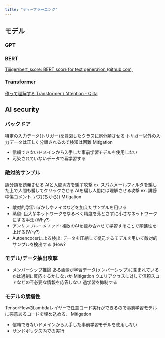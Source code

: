 ```yaml
---
title: "ディープラーニング"
---
```


## モデル
### GPT
### BERT
[Tiiiger/bert_score: BERT score for text generation (github.com)](https://github.com/Tiiiger/bert_score)
### Transformer
[作って理解する Transformer / Attention - Qiita](https://qiita.com/halhorn/items/c91497522be27bde17ce)

## AI security
### バックドア
特定の入力データ(トリガー)を意図したクラスに誤分類させる
トリガー以外の入力データは正しく分類されるので検知は困難
Mitigation
- 信頼できないドメインから入手した事前学習モデルを使用しない
- 汚染されていないデータで再学習する

### 敵対的サンプル
誤分類を誘発させる
AIと人間両方を騙す攻撃 ex. スパムメールフィルタを騙した上で人間も騙してクリックさせる
AIを騙し人間には理解させる攻撃 ex. 誹謗中傷コメント (バ力(ちから))
Mitigation
- 敵対的学習: ぼかしやノイズなどを加えたサンプルを用いる
- 蒸留: 巨大なネットワークをなるべく精度を落とさずに小さなネットワークにする手法 (Why?)
- アンサンブル・メソッド: 複数のAIを組み合わせて学習することで頑健性を上げる(Why?)
- Autoencoderによる検出: データを圧縮して復元するモデルを用いて敵対的サンプルを検出する (How?)

### モデル/データ抽出攻撃
- メンバーシップ推論 ある画像が学習データ(メンバーシップ)に含まれているかは過剰に反応するかしないか
Mitigation
クエリアクセスに対して信頼スコアなどの不必要な情報を応答しない
過学習を抑制する

### モデルの脆弱性
TensorFlowのLambdaレイヤーで任意コード実行ができるので事前学習モデルに悪意あるコードを埋め込める。
Mitigation
- 信頼できないドメインから入手した事前学習モデルを使用しない
- サンドボックス内での実行
